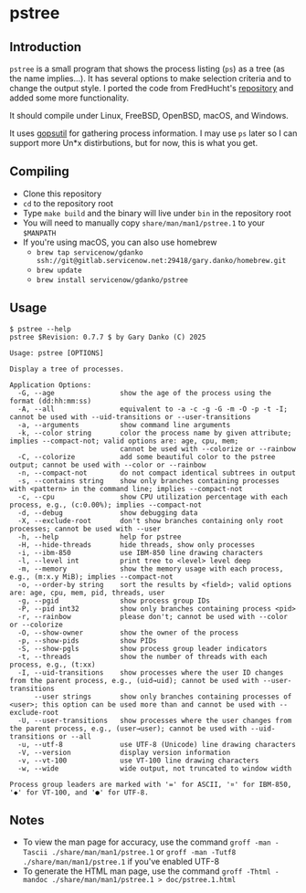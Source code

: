 # pstree
## Introduction
`pstree` is a small program that shows the process listing (`ps`) as a tree (as the name implies...). It has several options to make selection criteria and to change the output style. I ported the code from FredHucht's [repository](https://github.com/FredHucht/pstree) and added some more functionality.

It should compile under Linux, FreeBSD, OpenBSD, macOS, and Windows.

It uses [gopsutil](https://github.com/shirou/gopsutil) for gathering process information. I may use `ps` later so I can support more Un*x distirbutions, but for now, this is what you get.

## Compiling
* Clone this repository
* `cd` to the repository root
* Type `make build` and the binary will live under `bin` in the repository root
* You will need to manually copy `share/man/man1/pstree.1` to your `$MANPATH`
* If you're using macOS, you can also use homebrew
    * `brew tap servicenow/gdanko ssh://git@gitlab.servicenow.net:29418/gary.danko/homebrew.git`
    * `brew update`
    * `brew install servicenow/gdanko/pstree`

## Usage
```
$ pstree --help
pstree $Revision: 0.7.7 $ by Gary Danko (C) 2025

Usage: pstree [OPTIONS]

Display a tree of processes.

Application Options:
  -G, --age                show the age of the process using the format (dd:hh:mm:ss)
  -A, --all                equivalent to -a -c -g -G -m -O -p -t -I; cannot be used with --uid-transitions or --user-transitions
  -a, --arguments          show command line arguments
  -k, --color string       color the process name by given attribute; implies --compact-not; valid options are: age, cpu, mem;
                           cannot be used with --colorize or --rainbow
  -C, --colorize           add some beautiful color to the pstree output; cannot be used with --color or --rainbow
  -n, --compact-not        do not compact identical subtrees in output
  -s, --contains string    show only branches containing processes with <pattern> in the command line; implies --compact-not
  -c, --cpu                show CPU utilization percentage with each process, e.g., (c:0.00%); implies --compact-not
  -d, --debug              show debugging data
  -X, --exclude-root       don't show branches containing only root processes; cannot be used with --user
  -h, --help               help for pstree
  -H, --hide-threads       hide threads, show only processes
  -i, --ibm-850            use IBM-850 line drawing characters
  -l, --level int          print tree to <level> level deep
  -m, --memory             show the memory usage with each process, e.g., (m:x.y MiB); implies --compact-not
  -o, --order-by string    sort the results by <field>; valid options are: age, cpu, mem, pid, threads, user
  -g, --pgid               show process group IDs
  -P, --pid int32          show only branches containing process <pid>
  -r, --rainbow            please don't; cannot be used with --color or --colorize
  -O, --show-owner         show the owner of the process
  -p, --show-pids          show PIDs
  -S, --show-pgls          show process group leader indicators
  -t, --threads            show the number of threads with each process, e.g., (t:xx)
  -I, --uid-transitions    show processes where the user ID changes from the parent process, e.g., (uid→uid); cannot be used with --user-transitions
      --user strings       show only branches containing processes of <user>; this option can be used more than and cannot be used with --exclude-root
  -U, --user-transitions   show processes where the user changes from the parent process, e.g., (user→user); cannot be used with --uid-transitions or --all
  -u, --utf-8              use UTF-8 (Unicode) line drawing characters
  -V, --version            display version information
  -v, --vt-100             use VT-100 line drawing characters
  -w, --wide               wide output, not truncated to window width

Process group leaders are marked with '=' for ASCII, '¤' for IBM-850, '◆' for VT-100, and '●' for UTF-8.
```

## Notes
* To view the man page for accuracy, use the command `groff -man -Tascii ./share/man/man1/pstree.1` or `groff -man -Tutf8 ./share/man/man1/pstree.1` if you've enabled UTF-8
* To generate the HTML man page, use the command `groff -Thtml -mandoc ./share/man/man1/pstree.1 > doc/pstree.1.html`

